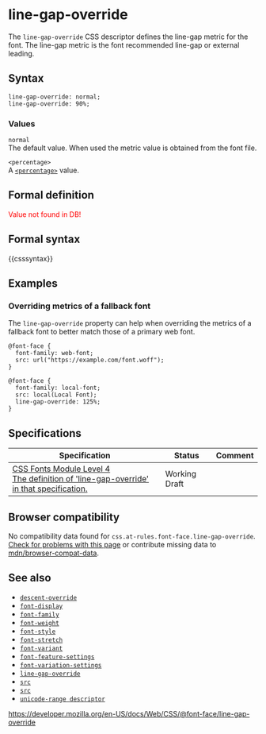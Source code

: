 # line-gap-override

The `line-gap-override` CSS descriptor defines the line-gap metric for the font. The line-gap metric is the font recommended line-gap or external leading.

## Syntax

    line-gap-override: normal;
    line-gap-override: 90%;

### Values

`normal`  
The default value. When used the metric value is obtained from the font file.

`<percentage>`  
A [`<percentage>`](../percentage) value.

## Formal definition

<span style="color:red;">Value not found in DB!</span>

## Formal syntax

{{csssyntax}}

## Examples

### Overriding metrics of a fallback font

The `line-gap-override` property can help when overriding the metrics of a fallback font to better match those of a primary web font.

    @font-face {
      font-family: web-font;
      src: url("https://example.com/font.woff");
    }

    @font-face {
      font-family: local-font;
      src: local(Local Font);
      line-gap-override: 125%;
    }

## Specifications

<table><thead><tr class="header"><th>Specification</th><th>Status</th><th>Comment</th></tr></thead><tbody><tr class="odd"><td><a href="https://drafts.csswg.org/css-fonts-4/#descdef-font-face-line-gap-override">CSS Fonts Module Level 4<br />
<span class="small">The definition of 'line-gap-override' in that specification.</span></a></td><td><span class="spec-wd">Working Draft</span></td><td></td></tr></tbody></table>

## Browser compatibility

No compatibility data found for `css.at-rules.font-face.line-gap-override`.  
[Check for problems with this page](#on-github) or contribute missing data to [mdn/browser-compat-data](https://github.com/mdn/browser-compat-data).

## See also

- [`descent-override`](descent-override)
- [`font-display`](font-display)
- [`font-family`](font-family)
- [`font-weight`](font-weight)
- [`font-style`](font-style)
- [`font-stretch`](font-stretch)
- [`font-variant`](font-variant)
- [`font-feature-settings`](../font-feature-settings)
- [`font-variation-settings`](font-variation-settings)
- [`line-gap-override`](line-gap-override)
- [`src`](src)
- [`src`](size-adjust)
- [`unicode-range descriptor`](unicode-range)

<a href="https://developer.mozilla.org/en-US/docs/Web/CSS/@font-face/line-gap-override" class="_attribution-link">https://developer.mozilla.org/en-US/docs/Web/CSS/@font-face/line-gap-override</a>
